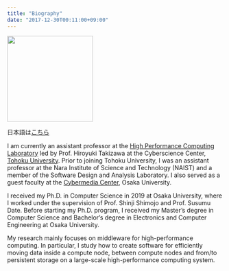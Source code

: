 ```yaml
---
title: "Biography"
date: "2017-12-30T00:11:00+09:00"
---
```


<p>
  <img src="/images/avatar.jpg" style="margin-left: 0;" width="200" height="200">
</p>

日本語は[こちら](https://researchmap.jp/keichi)

I am currently an assistant professor at
the [High Performance Computing Laboratory](https://www.hpc.is.tohoku.ac.jp/home-en/)
led by Prof. Hiroyuki Takizawa
at the Cyberscience Center, [Tohoku University](http://www.tohoku.ac.jp/en/).
Prior to joining Tohoku University, I was an assistant professor at the Nara
Institute of Science and Technology (NAIST) and a member of the Software
Design and Analysis Laboratory. I also served as a guest faculty at the
[Cybermedia Center](https://www.cmc.osaka-u.ac.jp/?lang=en), Osaka University.

I received my Ph.D. in Computer Science in 2019 at Osaka University, where
I worked under the supervision of Prof. Shinji Shimojo and Prof. Susumu
Date. Before starting my Ph.D. program, I received my Master’s degree in
Computer Science and Bachelor’s degree in Electronics and Computer
Engineering at Osaka University.

My research mainly focuses on middleware for high-performance computing. In
particular, I study how to create software for efficiently moving data inside
a compute node, between compute nodes and from/to persistent storage on a
large-scale high-performance computing system.
